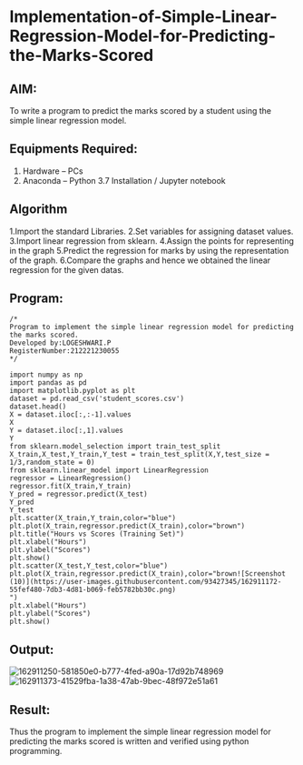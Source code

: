 # Implementation-of-Simple-Linear-Regression-Model-for-Predicting-the-Marks-Scored

## AIM:
To write a program to predict the marks scored by a student using the simple linear regression model.

## Equipments Required:
1. Hardware – PCs
2. Anaconda – Python 3.7 Installation / Jupyter notebook

## Algorithm
1.Import the standard Libraries.
2.Set variables for assigning dataset values.
3.Import linear regression from sklearn.
4.Assign the points for representing in the graph
5.Predict the regression for marks by using the representation of the graph.
6.Compare the graphs and hence we obtained the linear regression for the given datas.
## Program:
```
/*
Program to implement the simple linear regression model for predicting the marks scored.
Developed by:LOGESHWARI.P
RegisterNumber:212221230055  
*/
```
```
import numpy as np
import pandas as pd
import matplotlib.pyplot as plt
dataset = pd.read_csv('student_scores.csv')
dataset.head()
X = dataset.iloc[:,:-1].values
X
Y = dataset.iloc[:,1].values
Y
from sklearn.model_selection import train_test_split
X_train,X_test,Y_train,Y_test = train_test_split(X,Y,test_size = 1/3,random_state = 0)
from sklearn.linear_model import LinearRegression
regressor = LinearRegression()
regressor.fit(X_train,Y_train)
Y_pred = regressor.predict(X_test)
Y_pred
Y_test
plt.scatter(X_train,Y_train,color="blue")
plt.plot(X_train,regressor.predict(X_train),color="brown")
plt.title("Hours vs Scores (Training Set)")
plt.xlabel("Hours")
plt.ylabel("Scores")
plt.show()
plt.scatter(X_test,Y_test,color="blue")
plt.plot(X_train,regressor.predict(X_train),color="brown![Screenshot (10)](https://user-images.githubusercontent.com/93427345/162911172-55fef480-7db3-4d81-b069-feb5782bb30c.png)
") 
plt.xlabel("Hours")
plt.ylabel("Scores")
plt.show()
```

## Output:

![162911250-581850e0-b777-4fed-a90a-17d92b748969](https://github.com/logeshwari2004/Implementation-of-Simple-Linear-Regression-Model-for-Predicting-the-Marks-Scored/assets/94211349/7a654587-7aed-4bca-aeb7-0471b79b5cf9)
![162911373-41529fba-1a38-47ab-9bec-48f972e51a61](https://github.com/logeshwari2004/Implementation-of-Simple-Linear-Regression-Model-for-Predicting-the-Marks-Scored/assets/94211349/0fb67853-4e13-4e44-a3be-9d955444e569)



## Result:
Thus the program to implement the simple linear regression model for predicting the marks scored is written and verified using python programming.
